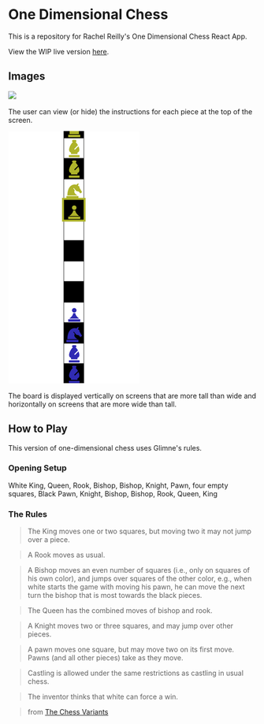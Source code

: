 # One Dimensional Chess

This is a repository for Rachel Reilly's One Dimensional Chess React App.

View the WIP live version [here](https://one-d-chess.vercel.app/).

## Images

![](screenshots/first-move.png)

The user can view (or hide) the instructions for each piece at the top of the screen.

![](screenshots/board.png)

The board is displayed vertically on screens that are more tall than wide and horizontally on screens that are more wide than tall.

## How to Play

This version of one-dimensional chess uses Glimne's rules.

### Opening Setup

White King, Queen, Rook, Bishop, Bishop, Knight, Pawn, four empty squares, Black Pawn, Knight, Bishop, Bishop, Rook, Queen, King

### The Rules

> The King moves one or two squares, but moving two it may not jump over a piece.

> A Rook moves as usual.

> A Bishop moves an even number of squares (i.e., only on squares of his own color), and jumps over squares of the other color, e.g., when white starts the game with moving his pawn, he can move the next turn the bishop that is most towards the black pieces.

> The Queen has the combined moves of bishop and rook.

> A Knight moves two or three squares, and may jump over other pieces.

> A pawn moves one square, but may move two on its first move. Pawns (and all other pieces) take as they move.

> Castling is allowed under the same restrictions as castling in usual chess.

> The inventor thinks that white can force a win.

> from [The Chess Variants](https://www.chessvariants.com/shape.dir/onedim.html)
